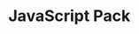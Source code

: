 # JavaScript Pack

[javascript]: https://marketplace.visualstudio.com/items?itemName=bcakyz.frontend-pack-js